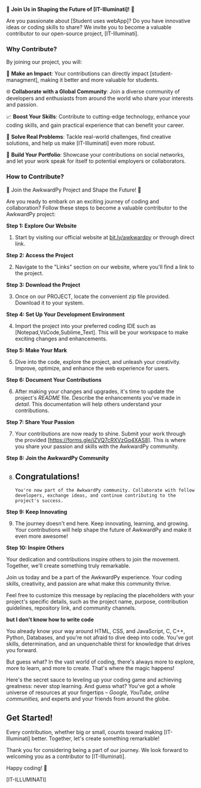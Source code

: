 🌟 **Join Us in Shaping the Future of [IT-Illuminati]!** 🌟

Are you passionate about [Student uses webApp]? Do you have innovative ideas or coding skills to share? We invite you to become a valuable contributor to our open-source project, [IT-Illuminati].

### Why Contribute?

By joining our project, you will:

🚀 **Make an Impact**: Your contributions can directly impact [student-managment], making it better and more valuable for students.

🌐 **Collaborate with a Global Community**: Join a diverse community of developers and enthusiasts from around the world who share your interests and passion.

📈 **Boost Your Skills**: Contribute to cutting-edge technology, enhance your coding skills, and gain practical experience that can benefit your career.

🔧 **Solve Real Problems**: Tackle real-world challenges, find creative solutions, and help us make [IT-Illuminati] even more robust.

🤝 **Build Your Portfolio**: Showcase your contributions on social networks, and let your work speak for itself to potential employers or collaborators.

### How to Contribute?

🌟 Join the AwkwardPy Project and Shape the Future! 🌟

Are you ready to embark on an exciting journey of coding and collaboration? Follow these steps to become a valuable contributor to the AwkwardPy project:

**Step 1: Explore Our Website**

1. Start by visiting our official website at [bit.ly/awkwardpy](https://bit.ly/awkwardpy) or through direct link.

**Step 2: Access the Project**

2. Navigate to the "Links" section on our website, where you'll find a link to the project.

**Step 3: Download the Project**

3. Once on our PROJECT, locate the convenient zip file provided. Download it to your system.

**Step 4: Set Up Your Development Environment**

4. Import the project into your preferred coding IDE such as [Notepad,VsCode,Sublime_Text]. This will be your workspace to make exciting changes and enhancements.

**Step 5: Make Your Mark**

5. Dive into the code, explore the project, and unleash your creativity. Improve, optimize, and enhance the web experience for users.

**Step 6: Document Your Contributions**

6. After making your changes and upgrades, it's time to update the project's *README* file. Describe the enhancements you've made in *detail*. This documentation will help others understand your contributions.

**Step 7: Share Your Passion**

7. Your contributions are now ready to shine. Submit your work through the provided [https://forms.gle/jZVQ7cRXVzGq4XAS8]. This is where you share your passion and skills with the AwkwardPy community.

**Step 8: Join the AwkwardPy Community**

8. ## Congratulations!
       You're now part of the AwkwardPy community. Collaborate with fellow developers, exchange ideas, and continue contributing to the project's success.

**Step 9: Keep Innovating**

9. The journey doesn't end here. Keep innovating, learning, and growing. Your contributions will help shape the future of AwkwardPy and make it even more awesome!

**Step 10: Inspire Others**

Your dedication and contributions inspire others to join the movement. Together, we'll create something truly remarkable.

Join us today and be a part of the AwkwardPy experience. Your coding skills, creativity, and passion are what make this community thrive.


Feel free to customize this message by replacing the placeholders with your project's specific details, such as the project name, purpose, contribution guidelines, repository link, and community channels.


**but I don't know how to write code**

 You already know your way around HTML, CSS, and JavaScript, C, C++, Python, Databases, and you're not afraid to dive deep into code. You've got skills, determination, and an unquenchable thirst for knowledge that drives you forward.

But guess what? In the vast world of coding, there's always more to explore, more to learn, and more to create. That's where the magic happens!

Here's the secret sauce to leveling up your coding game and achieving greatness: never stop learning. And guess what? You've got a whole universe of resources at your fingertips – *Google, YouTube, online communities,* and experts and your friends from around the globe.


## Get Started!


Every contribution, whether big or small, counts toward making [IT-Illuminati] better. Together, let's create something remarkable!

Thank you for considering being a part of our journey. We look forward to welcoming you as a contributor to [IT-Illuminati].

Happy coding! 🚀

[IT-ILLUMINATI]
